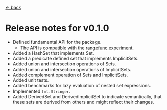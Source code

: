 [<- back](../DOCS.md)

# Release notes for v0.1.0

- Defined fundamental API for the package.
    - The API is compatible with the [rangefunc experiment](https://go.dev/wiki/RangefuncExperiment).
- Added a HashSet that implements Set.
- Added a predicate defined set that implements ImplicitSets.
- Added union and intersection operations of Sets.
- Added union and intersection operations of ImplicitSets.
- Added complement operation of Sets and ImplicitSets.
- Added unit tests.
- Added benchmarks for lazy evaluation of nested set expressions.
- Implemented `fmt.Stringer`.
- Added DerivedSet and DerivedImplicitSet to indicate semantically, that these sets are derived from others and might reflect their changes.